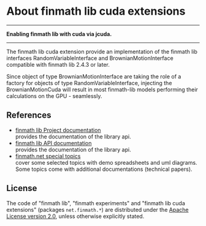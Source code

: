 About finmath lib cuda extensions
==========

****************************************

**Enabling finmath lib with cuda via jcuda.**

****************************************

The finmath lib cuda extension provide an implementation of the finmath lib
interfaces
	RandomVariableInterface
and
	BrownianMotionInterface
compatible with finmath lib 2.4.3 or later.

Since object of type BrownianMotionInterface are taking the role of a factory for objects
of type RandomVariableInterface, injecting the BrownianMotionCuda will result in most
finmath-lib models performing their calculations on the GPU - seamlessly.

References
--------------------------------------

-   [finmath lib Project documentation][]  
    provides the documentation of the library api.
-   [finmath lib API documentation][]  
    provides the documentation of the library api.
-   [finmath.net special topics][]  
    cover some selected topics with demo spreadsheets and uml diagrams.
    Some topics come with additional documentations (technical papers).


License
-------

The code of "finmath lib", "finmath experiments" and "finmath lib cuda extensions" (packages
`net.finmath.*`) are distributed under the [Apache License version
2.0][], unless otherwise explicitly stated.
 

  [finmath lib Project documentation]: http://finmath.net/finmath-lib/ 
  [finmath lib API documentation]: http://finmath.net/finmath-lib/apidocs/
  [finmath.net special topics]: http://www.finmath.net/topics
  [Apache License version 2.0]: http://www.apache.org/licenses/LICENSE-2.0.html
